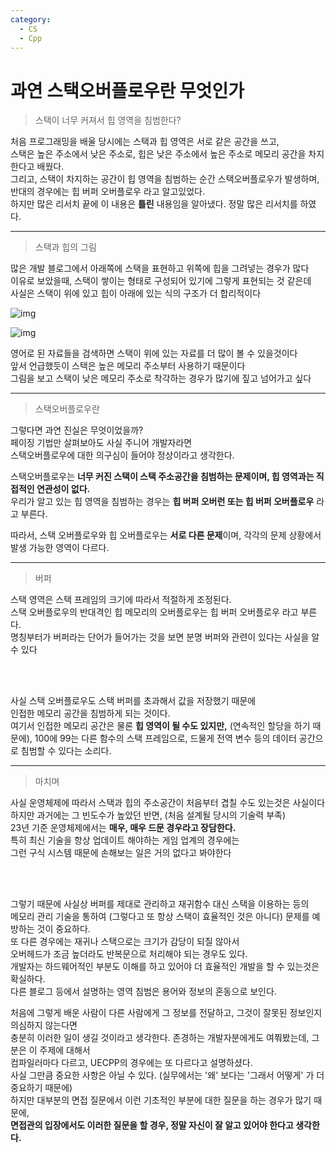 ```yaml
---
category:
  - CS
  - Cpp
---
```


# 과연 스택오버플로우란 무엇인가

>스택이 너무 커져서 힙 영역을 침범한다?

처음 프로그래밍을 배울 당시에는 스택과 힙 영역은 서로 같은 공간을 쓰고,   
스택은 높은 주소에서 낮은 주소로, 힙은 낮은 주소에서 높은 주소로 메모리 공간을 차지한다고 배웠다.   
그리고, 스택이 차지하는 공간이 힙 영역을 침범하는 순간 스택오버플로우가 발생하며,   
반대의 경우에는 힙 버퍼 오버플로우 라고 알고있었다.   
하지만 많은 리서치 끝에 이 내용은 **틀린** 내용임을 알아냈다. 정말 많은 리서치를 하였다.     

***

>스택과 힙의 그림

많은 개발 블로그에서 아래쪽에 스택을 표현하고 위쪽에 힙을 그려넣는 경우가 많다   
이유로 보았을때, 스택이 쌓이는 형태로 구성되어 있기에 그렇게 표현되는 것 같은데   
사실은 스택이 위에 있고 힙이 아래에 있는 식의 구조가 더 합리적이다   

![img](https://visualgdb.com/w/wp-content/uploads/2021/02/stack-1.png)

![img](https://i.stack.imgur.com/HOY4C.png)

영어로 된 자료들을 검색하면 스택이 위에 있는 자료를 더 많이 볼 수 있을것이다   
앞서 언급했듯이 스택은 높은 메모리 주소부터 사용하기 때문이다   
그림을 보고 스택이 낮은 메모리 주소로 착각하는 경우가 많기에 짚고 넘어가고 싶다   

***

>스택오버플로우란

그렇다면 과연 진실은 무엇이었을까?   
페이징 기법만 살펴보아도 사실 주니어 개발자라면   
스택오버플로우에 대한 의구심이 들어야 정상이라고 생각한다.   

스택오버플로우는 **너무 커진 스택이 스택 주소공간을 침범하는 문제이며, 힙 영역과는 직접적인 연관성이 없다.**   
우리가 알고 있는 힙 영역을 침범하는 경우는 **힙 버퍼 오버런 또는 힙 버퍼 오버플로우** 라고 부른다.   

따라서, 스택 오버플로우와 힙 오버플로우는 **서로 다른 문제**이며, 각각의 문제 상황에서 발생 가능한 영역이 다르다.   


***

>버퍼

스택 영역은 스택 프레임의 크기에 따라서 적절하게 조정된다.   
스택 오버플로우의 반대격인 힙 메모리의 오버플로우는 힙 버퍼 오버플로우 라고 부른다.   
명칭부터가 버퍼라는 단어가 들어가는 것을 보면 분명 버퍼와 관련이 있다는 사실을 알 수 있다   

<br/><br/>

사실 스택 오버플로우도 스택 버퍼를 초과해서 값을 저장했기 때문에   
인접한 메모리 공간을 침범하게 되는 것이다.   
여기서 인접한 메모리 공간은 물론 **힙 영역이 될 수도 있지만,** (연속적인 할당을 하기 때문에), 
100에 99는 다른 함수의 스택 프레임으로, 드물게 전역 변수 등의 데이터 공간으로 침범할 수 있다는 소리다.   

***

>마치며

사실 운영체제에 따라서 스택과 힙의 주소공간이 처음부터 겹칠 수도 있는것은 사실이다   
하지만 과거에는 그 빈도수가 높았던 반면, (처음 설계될 당시의 기술력 부족)   
23년 기준 운영체제에서는 **매우, 매우 드문 경우라고 장담한다.**   
특히 최신 기술을 항상 업데이트 해야하는 게임 업계의 경우에는   
그런 구식 시스템 때문에 손해보는 일은 거의 없다고 봐야한다   

<br/><br/>

그렇기 때문에 사실상 버퍼를 제대로 관리하고 재귀함수 대신 스택을 이용하는 등의   
메모리 관리 기술을 통하여 (그렇다고 또 항상 스택이 효율적인 것은 아니다) 문제를 예방하는 것이 중요하다.      
또 다른 경우에는 재귀나 스택으로는 크기가 감당이 되질 않아서   
오버헤드가 조금 높더라도 반복문으로 처리해야 되는 경우도 있다.   
개발자는 하드웨어적인 부분도 이해를 하고 있어야 더 효율적인 개발을 할 수 있는것은 확실하다.   
다른 블로그 등에서 설명하는 영역 침범은 용어와 정보의 혼동으로 보인다.   

처음에 그렇게 배운 사람이 다른 사람에게 그 정보를 전달하고, 그것이 잘못된 정보인지 의심하지 않는다면   
충분히 이러한 일이 생길 것이라고 생각한다. 존경하는 개발자분에게도 여쭤봤는데, 그 분은 이 주제에 대해서   
컴파일러마다 다르고, UECPP의 경우에는 또 다르다고 설명하셨다.   
사실 그만큼 중요한 사항은 아닐 수 있다. (실무에서는 '왜' 보다는 '그래서 어떻게' 가 더 중요하기 때문에)   
하지만 대부분의 면접 질문에서 이런 기초적인 부분에 대한 질문을 하는 경우가 많기 때문에,   
**면접관의 입장에서도 이러한 질문을 할 경우, 정말 자신이 잘 알고 있어야 한다고 생각한다.**
